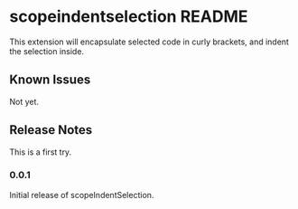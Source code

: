 # scopeindentselection README

This extension will encapsulate selected code in curly brackets, and indent the selection inside.



## Known Issues

Not yet.

## Release Notes

This is a first try.

### 0.0.1

Initial release of scopeIndentSelection.
